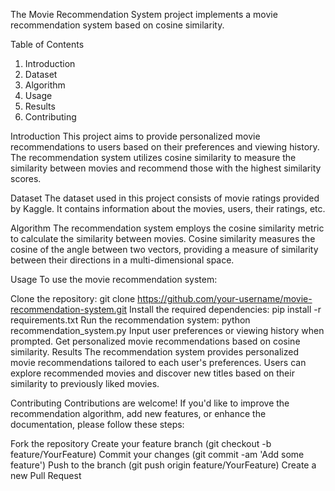 The Movie Recommendation System project implements a movie recommendation system based on cosine similarity.

Table of Contents
1. Introduction
2. Dataset
3. Algorithm
4. Usage
5. Results
6. Contributing

Introduction
This project aims to provide personalized movie recommendations to users based on their preferences and viewing history. The recommendation system utilizes cosine similarity to measure the similarity between movies and recommend those with the highest similarity scores.

Dataset
The dataset used in this project consists of movie ratings provided by Kaggle. It contains information about the movies, users, their ratings, etc.

Algorithm
The recommendation system employs the cosine similarity metric to calculate the similarity between movies. Cosine similarity measures the cosine of the angle between two vectors, providing a measure of similarity between their directions in a multi-dimensional space.

Usage
To use the movie recommendation system:

Clone the repository: git clone https://github.com/your-username/movie-recommendation-system.git
Install the required dependencies: pip install -r requirements.txt
Run the recommendation system: python recommendation_system.py
Input user preferences or viewing history when prompted.
Get personalized movie recommendations based on cosine similarity.
Results
The recommendation system provides personalized movie recommendations tailored to each user's preferences. Users can explore recommended movies and discover new titles based on their similarity to previously liked movies.

Contributing
Contributions are welcome! If you'd like to improve the recommendation algorithm, add new features, or enhance the documentation, please follow these steps:

Fork the repository
Create your feature branch (git checkout -b feature/YourFeature)
Commit your changes (git commit -am 'Add some feature')
Push to the branch (git push origin feature/YourFeature)
Create a new Pull Request
